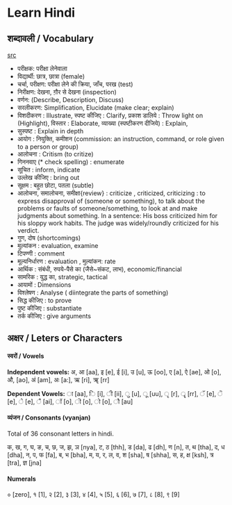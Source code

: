 # Learn Hindi

## शब्दावली / Vocabulary

[src](https://www.youtube.com/watch?v=UyHJ86WZbNY)

- परीक्षक: परीक्षा लेनेवाला
- विद्यार्थी: छात्र, छात्रा (female) 
- चर्चा, परीक्षण: परीक्षा लेने की क्रिया, जाँच, परख (test)
- निरीक्षण: देखना, ग़ौर से देखना (inspection)
- वर्णन: (Describe, Description, Discuss)
- सरलीकरण: Simplification, Elucidate (make clear; explain)
- विशदीकरण : Illustrate, स्पष्ट कीजिए : Clarify, प्रकाश डालिये : Throw light on (Highlight), विस्तार : Elaborate, व्याख्या (स्पष्टीकरण दीजिये) : Explain, 
- सुस्पष्ट : Explain in depth
- आयोग : नियुक्ति, कमीशन (commission: an instruction, command, or role given to a person or group)
- आलोचना : Critism (to critize)
- गिननवाए (* check spelling) : enumerate
- सूचित : inform, indicate
- उल्लेख कीजिए : bring out
- सूक्षम : बहुत छोटा, पतला (subtle)
- आलोचना, समालोचना, समीक्षा{review} : criticize , criticized, criticizing : to express disapproval of (someone or something), to talk about the problems or faults of someone/something, to look at and make judgments about something. In a sentence: His boss criticized him for his sloppy work habits. The judge was widely/roundly criticized for his verdict.
- गुण, दोष (shortcomings)
- मुल्यांकन : evaluation, examine
- टिपण्णी : comment
- मूल्यनिर्धारण : evaluation , मुल्यांकन: rate
- आर्थिक : संबंधी, रुपये-पैसे का (जैसे~संकट, लाभ), economic/financial
- सामरिक : युद्ध का, strategic, tactical
- आयामों : Dimensions
- विश्लेषण : Analyse ( diintegrate the parts of something)
- सिद्ध कीजिए : to prove
- पुष्ट कीजिए : substantiate
- तर्क कीजिए : give arguments

## अक्षर / Leters or Characters

#### स्वरों / Vowels

**Independent vowels:** अ, आ [aa], इ [e], ई [i], उ [u], ऊ [oo], ए [a], ऐ [ae], ओ [o], औ, [ao], अं [am], अः [a:], ऋ [ri], ॠ [rr]

**Dependent Vowels:** ा [aa],  ि [i], ी [ii], ु [u], ू [uu], ृ [r], ॄ [rr], ॅ [e], ॆ [e], े [e], ै [ai], ॉ [o], ॊ [o], ो [o],  ौ [au]

#### व्यंजन / Consonants (vyanjan)

Total of 36 consonant letters in hindi.

क, ख, ग, घ, ङ, च, छ, ज, झ, ञ [nya], ट, ठ [thh], ड [da], ढ [dh], ण [n], त, थ [tha], द, ध [dha], न, प, फ [fa], ब, भ [bha], म, य, र, ल, व, श [sha], ष [shha], स, ह, क्ष [ksh], त्र [tra], ज्ञ [jna]

#### Numerals

० [zero], १ [1], २ [2],  ३ [3], ४ [4],  ५ [5],  ६ [6], ७ [7], ८ [8], ९ [9]
